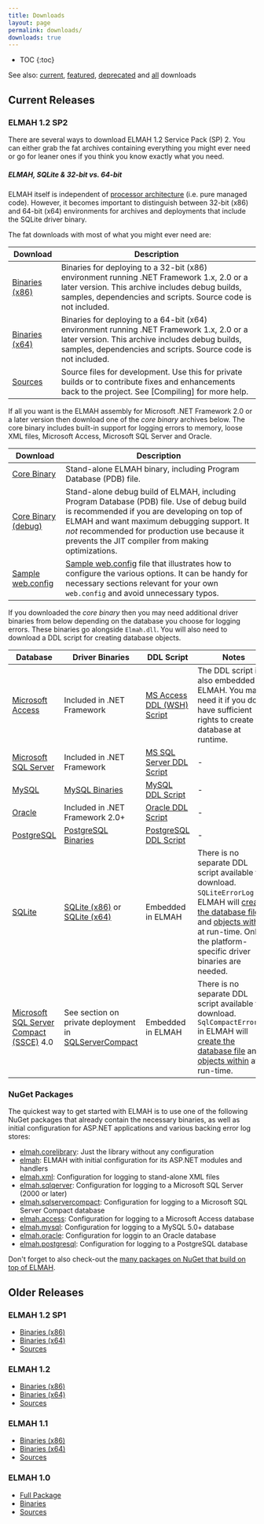 ```yaml
---
title: Downloads
layout: page
permalink: downloads/
downloads: true
---
```


* TOC 
{:toc}

See also: [current](http://code.google.com/p/elmah/downloads/list), [featured](http://code.google.com/p/elmah/downloads/list?can=3), [deprecated](http://code.google.com/p/elmah/downloads/list?can=4) and [all](http://code.google.com/p/elmah/downloads/list?can=1) downloads

## Current Releases

### ELMAH 1.2 SP2

There are several ways to download ELMAH 1.2 Service Pack (SP) 2. You can either grab the fat archives containing everything you might ever need or go for leaner ones if you think you know exactly what you need.

<div class="note info">
  <h5>ELMAH, SQLite &amp; 32-bit vs. 64-bit</h5>
  <p>
    ELMAH itself is independent of <a href="http://msdn.microsoft.com/en-us/library/system.reflection.processorarchitecture.aspx">processor architecture</a> (i.e. pure managed code). However, it becomes important to distinguish between 32-bit (x86) and 64-bit (x64) environments for archives and deployments that include the SQLite driver binary.
  </p>
</div>

The fat downloads with most of what you might ever need are:

| Download | Description |
|----------|-------------|
| [Binaries (x86)](http://code.google.com/p/elmah/downloads/detail?name=ELMAH-1.2-sp2-bin-x86.zip) | Binaries for deploying to a 32-bit (x86) environment running .NET Framework 1.x, 2.0 or a later version. This archive includes debug builds, samples, dependencies and scripts. Source code is not included. |
| [Binaries (x64)](http://code.google.com/p/elmah/downloads/detail?name=ELMAH-1.2-sp2-bin-x64.zip) | Binaries for deploying to a 64-bit (x64) environment running .NET Framework 1.x, 2.0 or a later version. This archive includes debug builds, samples, dependencies and scripts. Source code is not included. |
| [Sources](http://code.google.com/p/elmah/downloads/detail?name=ELMAH-1.2-sp2-src.zip)            | Source files for development. Use this for private builds or to contribute fixes and enhancements back to the project. See [Compiling] for more help. |

If all you want is the ELMAH assembly for Microsoft .NET Framework 2.0 or a later version then download one of the _core binary_ archives below. The core binary includes built-in support for logging errors to memory, loose XML files, Microsoft Access, Microsoft SQL Server and Oracle.

| Download | Description |
|----------|-------------|
| [Core Binary](http://code.google.com/p/elmah/downloads/detail?name=ELMAH-1.2-sp2-bin-core.zip)            | Stand-alone ELMAH binary, including Program Database (PDB) file. |
| [Core Binary (debug)](http://code.google.com/p/elmah/downloads/detail?name=ELMAH-1.2-sp2-dbg-core.zip)    | Stand-alone debug build of ELMAH, including Program Database (PDB) file. Use of debug build is recommended if you are developing on top of ELMAH and want maximum debugging support. It _not_ recommended for production use because it prevents the JIT compiler from making optimizations. |
| [Sample web.config](http://code.google.com/p/elmah/downloads/detail?name=ELMAH-1.2-sp2-sample-web.config) | [Sample web.config](http://1x.elmah.googlecode.com/hg-history/v1.2-sp2/samples/web.config) file that illustrates how to configure the various options. It can be handy for necessary sections relevant for your own `web.config` and avoid unnecessary typos. |

If you downloaded the _core binary_ then you may need additional driver binaries from below depending on the database you choose for logging errors. These binaries go alongside `Elmah.dll`. You will also need to download a DDL script for creating database objects.

| Database | Driver Binaries | DDL Script | Notes |
|----------|-----------------|------------|-------|
| [Microsoft Access](http://office.microsoft.com/access/) | Included in .NET Framework | [MS Access DDL (WSH) Script](http://code.google.com/p/elmah/downloads/detail?name=ELMAH-1.2-db-mkmdb.vbs) | The DDL script is also embedded in ELMAH. You may need it if you don't have sufficient rights to create the database at runtime. |
| [Microsoft SQL Server](http://www.microsoft.com/sqlserver/) | Included in .NET Framework | [MS SQL Server DDL Script](http://code.google.com/p/elmah/downloads/detail?name=ELMAH-1.2-db-SQLServer.sql) | - |
| [MySQL](http://www.mysql.com/) | [MySQL Binaries](http://code.google.com/p/elmah/downloads/detail?name=ELMAH-1.2-lib-MySql.zip) | [MySQL DDL Script](http://code.google.com/p/elmah/downloads/detail?name=ELMAH-1.2-db-MySql.sql) | - |
| [Oracle](http://www.oracle.com/) | Included in .NET Framework 2.0+ | [Oracle DDL Script](http://code.google.com/p/elmah/downloads/detail?name=ELMAH-1.2-db-Oracle.sql) | - |
| [PostgreSQL](http://www.postgresql.org/) | [PostgreSQL Binaries](http://code.google.com/p/elmah/downloads/detail?name=ELMAH-1.2-lib-Pgsql.zip) | [PostgreSQL DDL Script](http://code.google.com/p/elmah/downloads/detail?name=ELMAH-1.2-db-Pgsql.sql) | - |
| [SQLite](http://www.sqlite.org/) | [SQLite (x86)](http://code.google.com/p/elmah/downloads/detail?name=ELMAH-1.2-lib-SQLite-x32.zip) or [SQLite (x64)](http://code.google.com/p/elmah/downloads/detail?name=ELMAH-1.2-lib-SQLite-x64.zip) | Embedded in ELMAH | There is no separate DDL script available for download. `SQLiteErrorLog` in ELMAH will [create the database file](http://code.google.com/p/elmah/source/browse/src/Elmah/SQLiteErrorLog.cs?repo=1x&name=v1.2-sp2#122) and [objects within](http://code.google.com/p/elmah/source/browse/src/Elmah/SQLiteErrorLog.cs?repo=1x&name=v1.2-sp2#125) at run-time. Only the platform-specific driver binaries are needed. |
| [Microsoft SQL Server Compact (SSCE)](http://www.microsoft.com/sqlserver/en/us/editions/compact.aspx) 4.0 | See section on private deployment in [SQLServerCompact](https://code.google.com/p/elmah/wiki/SQLServerCompact) | Embedded in ELMAH | There is no separate DDL script available for download. `SqlCompactErrorLog` in ELMAH will [create the database file](http://code.google.com/p/elmah/source/browse/src/Elmah/SqlServerCompactErrorLog.cs?repo=1x&name=v1.2-sp2#107) and [objects within](http://code.google.com/p/elmah/source/browse/src/Elmah/SqlServerCompactErrorLog.cs?repo=1x&name=v1.2-sp2#129) at run-time. |

### NuGet Packages

The quickest way to get started with ELMAH is to use one of the following NuGet
packages that already contain the necessary binaries, as well as initial
configuration for ASP.NET applications and various backing error log stores:

- [elmah.corelibrary](https://www.nuget.org/packages/elmah.corelibrary/):
  Just the library without any configuration
- [elmah](https://www.nuget.org/packages/elmah/):
  ELMAH with initial configuration for its ASP.NET modules and handlers
- [elmah.xml](https://www.nuget.org/packages/elmah.xml/):
  Configuration for logging to stand-alone XML files
- [elmah.sqlqerver](https://www.nuget.org/packages/elmah.sqlserver/):
  Configuration for logging to a Microsoft SQL Server (2000 or later)
- [elmah.sqlservercompact](https://www.nuget.org/packages/elmah.sqlservercompact/):
  Configuration for logging to a Microsoft SQL Server Compact database
- [elmah.access](https://www.nuget.org/packages/elmah.msaccess/):
  Configuration for logging to a Microsoft Access database
- [elmah.mysql](https://www.nuget.org/packages/elmah.mysql/):
  Configuration for logging to a MySQL 5.0+ database
- [elmah.oracle](https://www.nuget.org/packages/elmah.oracle/):
  Configuration for loggin to an Oracle database
- [elmah.postgresql](https://www.nuget.org/packages/elmah.postgresql/):
  Configuration for logging to a PostgreSQL database
  
Don't forget to also check-out the [many packages on NuGet that build on top of ELMAH](https://www.nuget.org/packages?q=ELMAH).

## Older Releases

### ELMAH 1.2 SP1

  * [Binaries (x86)](http://code.google.com/p/elmah/downloads/detail?name=ELMAH-1.2-sp1-bin-x86.zip)
  * [Binaries (x64)](http://code.google.com/p/elmah/downloads/detail?name=ELMAH-1.2-sp1-bin-x64.zip)
  * [Sources](http://code.google.com/p/elmah/downloads/detail?name=ELMAH-1.2-sp1-src.zip)

### ELMAH 1.2

  * [Binaries (x86)](http://code.google.com/p/elmah/downloads/detail?name=ELMAH-1.2-bin-x86.zip)
  * [Binaries (x64)](http://code.google.com/p/elmah/downloads/detail?name=ELMAH-1.2-bin-x64.zip)
  * [Sources](http://code.google.com/p/elmah/downloads/detail?name=ELMAH-1.2-src.zip)

### ELMAH 1.1

  * [Binaries (x86)](http://code.google.com/p/elmah/downloads/detail?name=ELMAH-1.1-bin.zip)
  * [Binaries (x64)](http://code.google.com/p/elmah/downloads/detail?name=ELMAH-1.1-bin-x64.zip)
  * [Sources](http://code.google.com/p/elmah/downloads/detail?name=ELMAH-1.1-src.zip)

### ELMAH 1.0

  * [Full Package](http://code.google.com/p/elmah/downloads/detail?name=ELMAH-1.0-bin.zip)
  * [Binaries](http://code.google.com/p/elmah/downloads/detail?name=ELMAH-1.0-bin.zip)
  * [Sources](http://code.google.com/p/elmah/downloads/detail?name=ELMAH-1.0-src.zip)